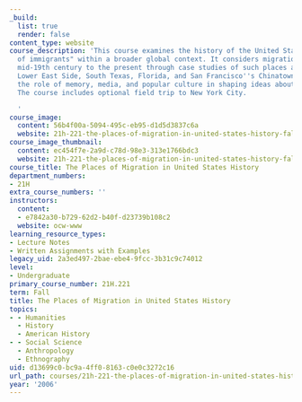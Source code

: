 ```yaml
---
_build:
  list: true
  render: false
content_type: website
course_description: 'This course examines the history of the United States as a "nation
  of immigrants" within a broader global context. It considers migration from the
  mid-19th century to the present through case studies of such places as New York''s
  Lower East Side, South Texas, Florida, and San Francisco''s Chinatown. It also examines
  the role of memory, media, and popular culture in shaping ideas about migration.
  The course includes optional field trip to New York City.

  '
course_image:
  content: 56b4f00a-5094-495c-eb95-d1d5d3837c6a
  website: 21h-221-the-places-of-migration-in-united-states-history-fall-2006
course_image_thumbnail:
  content: ec454f7e-2a9d-c78d-98e3-313e1766bdc3
  website: 21h-221-the-places-of-migration-in-united-states-history-fall-2006
course_title: The Places of Migration in United States History
department_numbers:
- 21H
extra_course_numbers: ''
instructors:
  content:
  - e7842a30-b729-62d2-b40f-d23739b108c2
  website: ocw-www
learning_resource_types:
- Lecture Notes
- Written Assignments with Examples
legacy_uid: 2a3ed497-2bae-ebe4-9fcc-3b31c9c74012
level:
- Undergraduate
primary_course_number: 21H.221
term: Fall
title: The Places of Migration in United States History
topics:
- - Humanities
  - History
  - American History
- - Social Science
  - Anthropology
  - Ethnography
uid: d13699c0-bc9a-4ff0-8163-c0e0c3272c16
url_path: courses/21h-221-the-places-of-migration-in-united-states-history-fall-2006
year: '2006'
---
```

